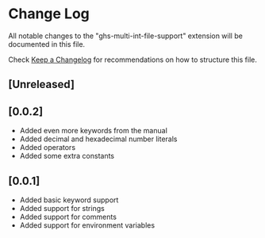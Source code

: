 # Change Log

All notable changes to the "ghs-multi-int-file-support" extension will be documented in this file.

Check [Keep a Changelog](http://keepachangelog.com/) for recommendations on how to structure this file.

## [Unreleased]


## [0.0.2]

- Added even more keywords from the manual
- Added decimal and hexadecimal number literals
- Added operators
- Added some extra constants

## [0.0.1]

- Added basic keyword support
- Added support for strings
- Added support for comments
- Added support for environment variables
